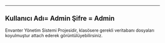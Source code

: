 ------------------------------------------------------
Kullanıcı Adı= Admin
Şifre = Admin
------------------------------------------------------
Envanter Yönetim Sistemi Projesidir, klasösere gerekli veritabanı dosyaları koyulmuştur attach ederek görüntülüyebilirsiniz.
